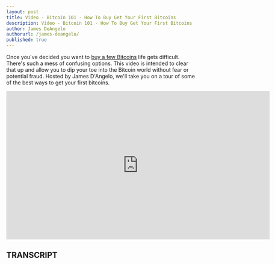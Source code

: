 ```yaml
---
layout: post
title: Video - Bitcoin 101 - How To Buy Get Your First Bitcoins
description: Video - Bitcoin 101 - How To Buy Get Your First Bitcoins
author: James DeAngelo
authorurl: /james-deangelo/
published: true
---
```


<p>Once you've decided you want to <a href="/how-to-buy-bitcoins-with-skrill-in-spectrocoin/">buy a few Bitcoins</a> life gets difficult. There's such a mess of confusing options. This video is intended to clear that up and allow you to dip your toe into the Bitcoin world without fear or potential fraud. Hosted by James D'Angelo, we'll take you on a tour of some of the best ways to get your first bitcoins.</p>

<center><iframe width="700" height="394" src="https://www.youtube.com/embed/F4IgvMfSuNk?list=PLzctEq7iZD-7-DgJM604zsndMapn9ff6q" frameborder="0" allowfullscreen></iframe></center>

<h2>TRANSCRIPT</h2>
